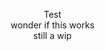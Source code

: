 <div style="
position: absolute;
background-image: url('assets/bg.png');
background-repeat: repeat;
background-size: auto;
z-index: -1;
width: auto;
height: auto;
min-width: 100%;
min-height: 100%;
image-rendering: pixelated;
">
    <p style="text-align: center;">
    Test<br>
    wonder if this works<br>
    still a wip
    </p>
</div>

